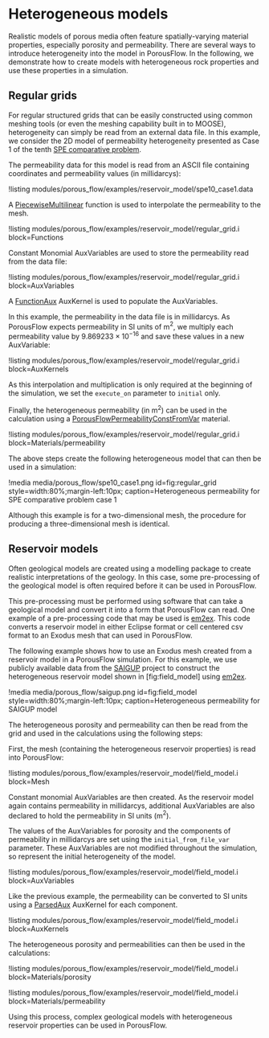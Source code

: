 # Heterogeneous models

Realistic models of porous media often feature spatially-varying material properties, especially
porosity and permeability. There are several ways to introduce heterogeneity into the model in
PorousFlow. In the following, we demonstrate how to create models with heterogeneous rock properties
and use these properties in a simulation.

## Regular grids

For regular structured grids that can be easily constructed using common meshing tools (or even the
meshing capability built in to MOOSE), heterogeneity can simply be read from an external data file. In
this example, we consider the 2D model of permeability heterogeneity presented as Case 1 of the tenth
[SPE comparative problem](https://www.spe.org/web/csp/datasets/set01.htm).

The permeability data for this model is read from an ASCII file containing coordinates and permeability
values (in millidarcys):

!listing modules/porous_flow/examples/reservoir_model/spe10_case1.data

A [PiecewiseMultilinear](PiecewiseMultilinear.md) function is used to interpolate the permeability to the
mesh.

!listing modules/porous_flow/examples/reservoir_model/regular_grid.i block=Functions

Constant Monomial AuxVariables are used to store the permeability read from the data file:

!listing modules/porous_flow/examples/reservoir_model/regular_grid.i block=AuxVariables

A [FunctionAux](FunctionAux.md) AuxKernel is used to populate the AuxVariables.

In this example, the permeability in the data file is in millidarcys. As PorousFlow expects permeability
in SI units of m$^2$, we multiply each permeability value by $9.869233 \times 10^{-16}$ and save these
values in a new AuxVariable:

!listing modules/porous_flow/examples/reservoir_model/regular_grid.i block=AuxKernels

As this interpolation and multiplication is only required at the beginning of the simulation, we set
the `execute_on` parameter to `initial` only.

Finally, the heterogeneous permeability (in m$^2$) can be used in the calculation using a [PorousFlowPermeabilityConstFromVar](PorousFlowPermeabilityConstFromVar.md) material.

!listing modules/porous_flow/examples/reservoir_model/regular_grid.i block=Materials/permeability

The above steps create the following heterogeneous model that can then be used in a simulation:

!media media/porous_flow/spe10_case1.png
       id=fig:regular_grid
       style=width:80%;margin-left:10px;
       caption=Heterogeneous permeability for SPE comparative problem case 1

Although this example is for a two-dimensional mesh, the procedure for producing a three-dimensional
mesh is identical.

## Reservoir models

Often geological models are created using a modelling package to create realistic interpretations
of the geology. In this case, some pre-processing of the geological model is often required before
it can be used in PorousFlow.

This pre-processing must be performed using software that can take a geological model and convert
it into a form that PorousFlow can read. One example of a pre-processing code that may be used is
[em2ex](https://github.com/cpgr/em2ex). This code converts a reservoir model in either Eclipse format
or cell centered csv format to an Exodus mesh that can used in PorousFlow.

The following example shows how to use an Exodus mesh created from a reservoir model in a PorousFlow
simulation. For this example, we use publicly available data from the [SAIGUP](https://www.nr.no/saigup)
project to construct the heterogeneous reservoir model shown in [fig:field_model] using
[em2ex](https://github.com/cpgr/em2ex).

!media media/porous_flow/saigup.png
      id=fig:field_model
      style=width:80%;margin-left:10px;
      caption=Heterogeneous permeability for SAIGUP model

The heterogeneous porosity and permeability can then be read from the grid and used in the
calculations using the following steps:

First, the mesh (containing the heterogeneous reservoir properties) is read into PorousFlow:

!listing modules/porous_flow/examples/reservoir_model/field_model.i block=Mesh

Constant monomial AuxVariables are then created. As the reservoir model again contains permeability
in millidarcys, additional AuxVariables are also declared to hold the permeability in SI units (m$^2$).

The values of the AuxVariables for porosity and the components of permeability in millidarcys are set
using the `initial_from_file_var` parameter. These AuxVariables are not modified throughout the simulation,
so represent the initial heterogeneity of the model.

!listing modules/porous_flow/examples/reservoir_model/field_model.i block=AuxVariables

Like the previous example, the permeability can be converted to SI units using a [ParsedAux](ParsedAux.md)
AuxKernel for each component.

!listing modules/porous_flow/examples/reservoir_model/field_model.i block=AuxKernels

The heterogeneous porosity and permeabilities can then be used in the calculations:

!listing modules/porous_flow/examples/reservoir_model/field_model.i block=Materials/porosity

!listing modules/porous_flow/examples/reservoir_model/field_model.i block=Materials/permeability

Using this process, complex geological models with heterogeneous reservoir properties can be used in
PorousFlow.
